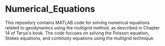 # Numerical_Equations
This repository contains MATLAB code for solving numerical equations related to geodynamics using the multigrid method, as described in Chapter 14 of Terya's book. The code focuses on solving the Poisson equation, Stokes equations, and continuity equations using the multigrid technique.
